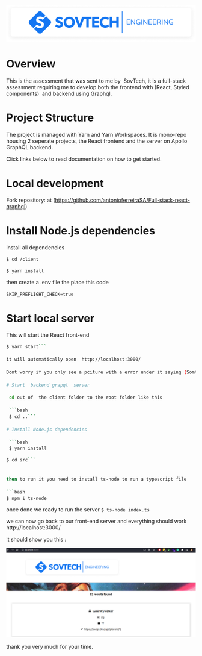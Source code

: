 ![logo](./logo.png)

# Overview

This is the assessment that was sent to me by  SovTech, it is a full-stack assessment requiring me to develop both the frontend with (React, Styled components)  and backend using Graphql.

# Project Structure

The project is managed with Yarn and Yarn Workspaces. It is mono-repo housing 2 seperate projects, the React frontend and the server on Apollo GraphQL backend.

Click links below to read documentation on how to get started.


# Local development
Fork repository:  at (https://github.com/antonioferreiraSA/Full-stack-react-qraphql)

# Install Node.js dependencies

install all dependencies 

 ```bash
 $ cd /client
 ```
 ```bash
 $ yarn install
 ```

 then create a .env file the place this code

  `SKIP_PREFLIGHT_CHECK=true`

# Start local server
 This will start the React front-end

 ```bash
 $ yarn start```

 it will automatically open  http://localhost:3000/
 
 Dont worry if you only see a pciture with a error under it saying (Somthing went wrong ) this is becasue we need to startup the backend grapql server.

 # Start  backend grapql  server

  cd out of  the client folder to the root folder like this

  ```bash
  $ cd ..``` 

 # Install Node.js dependencies

  ```bash
  $ yarn install
  ```

  ```bash
  $ cd src``` 


 then to run it you need to install ts-node to run a typescript file 

 ```bash
 $ npm i ts-node
 ```
 
 once done we ready to run the server
  `$ ts-node index.ts`


 we can now go back to our front-end  server and everything should work  http://localhost:3000/

 it should show you  this : 

 ![logo](10.png)

 thank you very much for your time. 


























 


 










